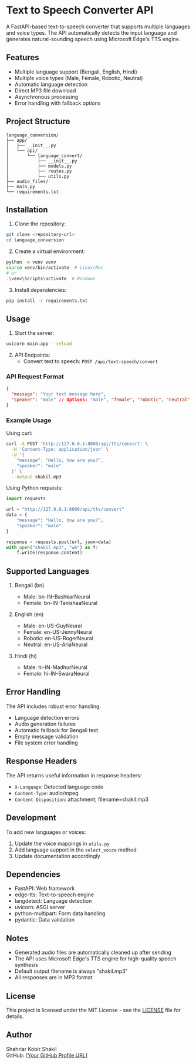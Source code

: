 # Text to Speech Converter API

A FastAPI-based text-to-speech converter that supports multiple languages and voice types. The API automatically detects the input language and generates natural-sounding speech using Microsoft Edge's TTS engine.

## Features

- Multiple language support (Bengali, English, Hindi)
- Multiple voice types (Male, Female, Robotic, Neutral)
- Automatic language detection
- Direct MP3 file download
- Asynchronous processing
- Error handling with fallback options

## Project Structure

```
language_conversion/
├── app/
│   ├── __init__.py
│   └── api/
│       └── language_convert/
│           ├── __init__.py
│           ├── models.py
│           ├── routes.py
│           ├── utils.py
├── audio_files/
├── main.py
└── requirements.txt
```

## Installation

1. Clone the repository:

```bash
git clone <repository-url>
cd language_conversion
```

2. Create a virtual environment:

```bash
python -m venv venv
source venv/bin/activate  # Linux/Mac
# or
.\venv\Scripts\activate  # Windows
```

3. Install dependencies:

```bash
pip install -r requirements.txt
```

## Usage

1. Start the server:

```bash
uvicorn main:app --reload
```

2. API Endpoints:
   - Convert text to speech: `POST /api/text-speech/convert`

### API Request Format

```json
{
  "message": "Your text message here",
  "speaker": "male" // Options: "male", "female", "robotic", "neutral"
}
```

### Example Usage

Using curl:

```bash
curl -X POST 'http://127.0.0.1:8000/api/tts/convert' \
  -H 'Content-Type: application/json' \
  -d '{
    "message": "Hello, how are you?",
    "speaker": "male"
  }' \
  --output shakil.mp3
```

Using Python requests:

```python
import requests

url = "http://127.0.0.1:8000/api/tts/convert"
data = {
    "message": "Hello, how are you?",
    "speaker": "male"
}

response = requests.post(url, json=data)
with open("shakil.mp3", "wb") as f:
    f.write(response.content)
```

## Supported Languages

1. Bengali (bn)

   - Male: bn-IN-BashkarNeural
   - Female: bn-IN-TanishaaNeural

2. English (en)

   - Male: en-US-GuyNeural
   - Female: en-US-JennyNeural
   - Robotic: en-US-RogerNeural
   - Neutral: en-US-AriaNeural

3. Hindi (hi)
   - Male: hi-IN-MadhurNeural
   - Female: hi-IN-SwaraNeural

## Error Handling

The API includes robust error handling:

- Language detection errors
- Audio generation failures
- Automatic fallback for Bengali text
- Empty message validation
- File system error handling

## Response Headers

The API returns useful information in response headers:

- `X-Language`: Detected language code
- `Content-Type`: audio/mpeg
- `Content-Disposition`: attachment; filename=shakil.mp3

## Development

To add new languages or voices:

1. Update the voice mappings in `utils.py`
2. Add language support in the `select_voice` method
3. Update documentation accordingly

## Dependencies

- FastAPI: Web framework
- edge-tts: Text-to-speech engine
- langdetect: Language detection
- uvicorn: ASGI server
- python-multipart: Form data handling
- pydantic: Data validation

## Notes

- Generated audio files are automatically cleaned up after sending
- The API uses Microsoft Edge's TTS engine for high-quality speech synthesis
- Default output filename is always "shakil.mp3"
- All responses are in MP3 format

## License

This project is licensed under the MIT License - see the [LICENSE](LICENSE) file for details.

## Author

Shahriar Kobir Shakil  
GitHub: [[Your GitHub Profile URL](https://github.com/mask-shakill)]
